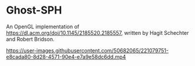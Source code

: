 # Ghost-SPH
An OpenGL implementation of https://dl.acm.org/doi/10.1145/2185520.2185557, written by Hagit Schechter and Robert Bridson.

https://user-images.githubusercontent.com/50682065/221079751-e8cada80-8d28-4571-90e4-e7a9e58dc6dd.mp4

